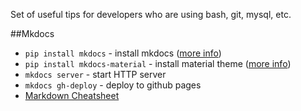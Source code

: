 Set of useful tips for developers who are using bash, git, mysql, etc.

##Mkdocs
- `pip install mkdocs` - install mkdocs ([more info](https://www.mkdocs.org/#installation))
- `pip install mkdocs-material` -  install material theme ([more info](https://github.com/squidfunk/mkdocs-material))
- `mkdocs server` - start HTTP server
- `mkdocs gh-deploy` - deploy to github pages
- [Markdown Cheatsheet](https://github.com/adam-p/markdown-here/wiki/Markdown-Cheatsheet)
